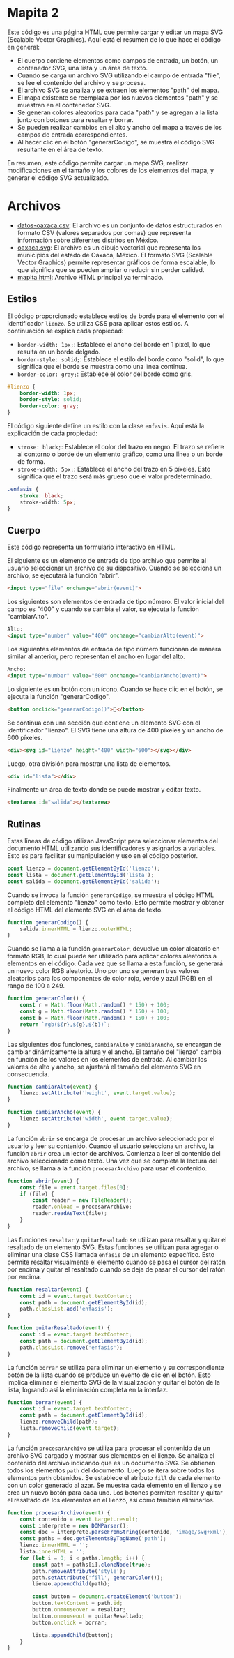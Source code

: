 # Mapita 2

Este código es una página HTML que permite cargar y editar un mapa SVG (Scalable Vector Graphics). Aquí está el resumen de lo que hace el código en general:

- El cuerpo contiene elementos como campos de entrada, un botón, un contenedor SVG, una lista y un área de texto.
- Cuando se carga un archivo SVG utilizando el campo de entrada "file", se lee el contenido del archivo y se procesa.
- El archivo SVG se analiza y se extraen los elementos "path" del mapa.
- El mapa existente se reemplaza por los nuevos elementos "path" y se muestran en el contenedor SVG.
- Se generan colores aleatorios para cada "path" y se agregan a la lista junto con botones para resaltar y borrar.
- Se pueden realizar cambios en el alto y ancho del mapa a través de los campos de entrada correspondientes.
- Al hacer clic en el botón "generarCodigo", se muestra el código SVG resultante en el área de texto.

En resumen, este código permite cargar un mapa SVG, realizar modificaciones en el tamaño y los colores de los elementos del mapa, y generar el código SVG actualizado.

# Archivos

- [datos-oaxaca.csv](https://raw.githubusercontent.com/operezcham90/dibujitos/main/datos-oaxaca.csv): El archivo es un conjunto de datos estructurados en formato CSV (valores separados por comas) que representa información sobre diferentes distritos en México.
- [oaxaca.svg](https://raw.githubusercontent.com/operezcham90/dibujitos/main/oaxaca.svg): El archivo es un dibujo vectorial que representa los municipios del estado de Oaxaca, México. El formato SVG (Scalable Vector Graphics) permite representar gráficos de forma escalable, lo que significa que se pueden ampliar o reducir sin perder calidad.
- [mapita.html](https://github.com/operezcham90/dibujitos/blob/main/mapita.html): Archivo HTML principal ya terminado.

## Estilos

El código proporcionado establece estilos de borde para el elemento con el identificador `lienzo`. Se utiliza CSS para aplicar estos estilos. A continuación se explica cada propiedad:

- `border-width: 1px;`: Establece el ancho del borde en 1 píxel, lo que resulta en un borde delgado.
- `border-style: solid;`: Establece el estilo del borde como "solid", lo que significa que el borde se muestra como una línea continua.
- `border-color: gray;`: Establece el color del borde como gris.

```css
#lienzo {
    border-width: 1px;
    border-style: solid;
    border-color: gray;
}
```

El código siguiente define un estilo con la clase `enfasis`. Aquí está la explicación de cada propiedad:

- `stroke: black;`: Establece el color del trazo en negro. El trazo se refiere al contorno o borde de un elemento gráfico, como una línea o un borde de forma.
- `stroke-width: 5px;`: Establece el ancho del trazo en 5 píxeles. Esto significa que el trazo será más grueso que el valor predeterminado.

```css
.enfasis {
    stroke: black;
    stroke-width: 5px;
}
```

## Cuerpo

Este código representa un formulario interactivo en HTML.

El siguiente es un elemento de entrada de tipo archivo que permite al usuario seleccionar un archivo de su dispositivo. Cuando se selecciona un archivo, se ejecutará la función "abrir".

```html
<input type="file" onchange="abrir(event)">
```

Los siguientes son elementos de entrada de tipo número. El valor inicial del campo es "400" y cuando se cambia el valor, se ejecuta la función "cambiarAlto".

```html
Alto:
<input type="number" value="400" onchange="cambiarAlto(event)">
```

Los siguientes elementos de entrada de tipo número funcionan de manera similar al anterior, pero representan el ancho en lugar del alto.

```html
Ancho:
<input type="number" value="600" onchange="cambiarAncho(event)">
```

Lo siguiente es un botón con un ícono. Cuando se hace clic en el botón, se ejecuta la función "generarCodigo".

```html
<button onclick="generarCodigo()">🔽</button>
```

Se continua con una sección que contiene un elemento SVG con el identificador "lienzo". El SVG tiene una altura de 400 píxeles y un ancho de 600 píxeles.

```html
<div><svg id="lienzo" height="400" width="600"></svg></div>
```

Luego, otra división para mostrar una lista de elementos.

```html
<div id="lista"></div>
```

Finalmente un área de texto donde se puede mostrar y editar texto.

```html
<textarea id="salida"></textarea>
```

## Rutinas

Estas líneas de código utilizan JavaScript para seleccionar elementos del documento HTML utilizando sus identificadores y asignarlos a variables. Esto es para facilitar su manipulación y uso en el código posterior.

```js
const lienzo = document.getElementById('lienzo');
const lista = document.getElementById('lista');
const salida = document.getElementById('salida');
```

Cuando se invoca la función `generarCodigo`, se muestra el código HTML completo del elemento "lienzo" como texto. Esto permite mostrar y obtener el código HTML del elemento SVG en el área de texto.

```js
function generarCodigo() {
    salida.innerHTML = lienzo.outerHTML;
}
```

Cuando se llama a la función `generarColor`, devuelve un color aleatorio en formato RGB, lo cual puede ser utilizado para aplicar colores aleatorios a elementos en el código. Cada vez que se llama a esta función, se generará un nuevo color RGB aleatorio. Uno por uno se generan tres valores aleatorios para los componentes de color rojo, verde y azul (RGB) en el rango de 100 a 249.

```js
function generarColor() {
    const r = Math.floor(Math.random() * 150) + 100;
    const g = Math.floor(Math.random() * 150) + 100;
    const b = Math.floor(Math.random() * 150) + 100;
    return `rgb(${r},${g},${b})`;
}
```

Las siguientes dos funciones, `cambiarAlto` y `cambiarAncho`, se encargan de cambiar dinámicamente la altura y el ancho. El tamaño del "lienzo" cambia en función de los valores en los elementos de entrada. Al cambiar los valores de alto y ancho, se ajustará el tamaño del elemento SVG en consecuencia.

```js
function cambiarAlto(event) {
    lienzo.setAttribute('height', event.target.value);
}

function cambiarAncho(event) {
    lienzo.setAttribute('width', event.target.value);
}
```

La función `abrir` se encarga de procesar un archivo seleccionado por el usuario y leer su contenido. Cuando el usuario selecciona un archivo, la función `abrir` crea un lector de archivos. Comienza a leer el contenido del archivo seleccionado como texto. Una vez que se completa la lectura del archivo, se llama a la función `procesarArchivo` para usar el contenido.

```js
function abrir(event) {
    const file = event.target.files[0];
    if (file) {
        const reader = new FileReader();
        reader.onload = procesarArchivo;
        reader.readAsText(file);
    }
}
```
Las funciones `resaltar` y `quitarResaltado` se utilizan para resaltar y quitar el resaltado de un elemento SVG. Estas funciones se utilizan para agregar o eliminar una clase CSS llamada `enfasis` de un elemento específico. Esto permite resaltar visualmente el elemento cuando se pasa el cursor del ratón por encima y quitar el resaltado cuando se deja de pasar el cursor del ratón por encima.

```js
function resaltar(event) {
    const id = event.target.textContent;
    const path = document.getElementById(id);
    path.classList.add('enfasis');
}

function quitarResaltado(event) {
    const id = event.target.textContent;
    const path = document.getElementById(id);
    path.classList.remove('enfasis');
}
```

La función `borrar` se utiliza para eliminar un elemento y su correspondiente botón de la lista cuando se produce un evento de clic en el botón. Esto implica eliminar el elemento SVG de la visualización y quitar el botón de la lista, logrando así la eliminación completa en la interfaz.

```js
function borrar(event) {
    const id = event.target.textContent;
    const path = document.getElementById(id);
    lienzo.removeChild(path);
    lista.removeChild(event.target);
}
```

La función `procesarArchivo` se utiliza para procesar el contenido de un archivo SVG cargado y mostrar sus elementos en el lienzo. Se analiza el contenido del archivo indicando que es un documento SVG. Se obtienen todos los elementos `path` del documento. Luego se itera sobre todos los elementos `path` obtenidos. Se establece el atributo `fill` de cada elemento con un color generado al azar. Se muestra cada elemento en el lienzo y se crea un nuevo botón para cada uno. Los botones permiten resaltar y quitar el resaltado de los elementos en el lienzo, así como también eliminarlos.

```js
function procesarArchivo(event) {
    const contenido = event.target.result;
    const interprete = new DOMParser();
    const doc = interprete.parseFromString(contenido, 'image/svg+xml');
    const paths = doc.getElementsByTagName('path');
    lienzo.innerHTML = '';
    lista.innerHTML = '';
    for (let i = 0; i < paths.length; i++) {
        const path = paths[i].cloneNode(true);
        path.removeAttribute('style');
        path.setAttribute('fill', generarColor());
        lienzo.appendChild(path);

        const button = document.createElement('button');
        button.textContent = path.id;
        button.onmouseover = resaltar;
        button.onmouseout = quitarResaltado;
        button.onclick = borrar;

        lista.appendChild(button);
    }
}
```
